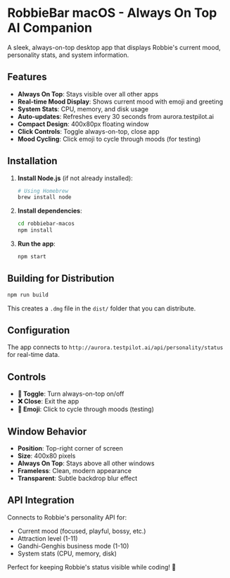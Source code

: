 # RobbieBar macOS - Always On Top AI Companion

A sleek, always-on-top desktop app that displays Robbie's current mood, personality stats, and system information.

## Features

- **Always On Top**: Stays visible over all other apps
- **Real-time Mood Display**: Shows current mood with emoji and greeting
- **System Stats**: CPU, memory, and disk usage
- **Auto-updates**: Refreshes every 30 seconds from aurora.testpilot.ai
- **Compact Design**: 400x80px floating window
- **Click Controls**: Toggle always-on-top, close app
- **Mood Cycling**: Click emoji to cycle through moods (for testing)

## Installation

1. **Install Node.js** (if not already installed):
   ```bash
   # Using Homebrew
   brew install node
   ```

2. **Install dependencies**:
   ```bash
   cd robbiebar-macos
   npm install
   ```

3. **Run the app**:
   ```bash
   npm start
   ```

## Building for Distribution

```bash
npm run build
```

This creates a `.dmg` file in the `dist/` folder that you can distribute.

## Configuration

The app connects to `http://aurora.testpilot.ai/api/personality/status` for real-time data.

## Controls

- **📌 Toggle**: Turn always-on-top on/off
- **❌ Close**: Exit the app
- **🎯 Emoji**: Click to cycle through moods (testing)

## Window Behavior

- **Position**: Top-right corner of screen
- **Size**: 400x80 pixels
- **Always On Top**: Stays above all other windows
- **Frameless**: Clean, modern appearance
- **Transparent**: Subtle backdrop blur effect

## API Integration

Connects to Robbie's personality API for:
- Current mood (focused, playful, bossy, etc.)
- Attraction level (1-11)
- Gandhi-Genghis business mode (1-10)
- System stats (CPU, memory, disk)

Perfect for keeping Robbie's status visible while coding! 🚀
